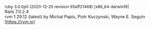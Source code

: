 <font size=2px>ruby 3.0.0p0 (2020-12-25 revision 95aff21468) [x86_64-darwin19] </font> <br/>
Rails 7.0.2.4 <br/>
rvm 1.29.12 (latest) by Michal Papis, Piotr Kuczynski, Wayne E. Seguin [https://rvm.io] <br/>
